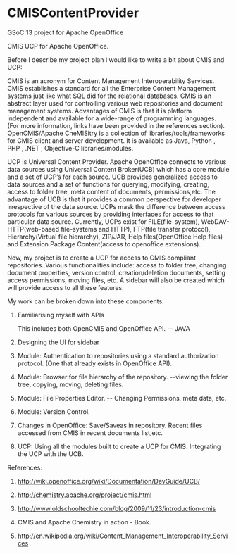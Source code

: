 CMISContentProvider
===================

GSoC'13 project for Apache OpenOffice

CMIS UCP for Apache OpenOffice.

 

Before I describe my project plan I would like to write a bit about CMIS and UCP:

CMIS is an acronym for Content Management Interoperability Services. CMIS establishes a standard for all the Enterprise Content Management systems just like what SQL did for the relational databases. CMIS is an abstract layer used for controlling various web repositories and document management systems. Advantages of CMIS is that it is platform independent and available for a wide-range of programming languages. (For more information, links have been provided in the references section).  OpenCMIS/Apache CheMISitry is a collection of libraries/tools/frameworks for CMIS client and server development. It is available as Java, Python , PHP , .NET , Objective-C libraries/modules.  

 

UCP is Universal Content Provider. Apache OpenOffice connects to various data sources using Universal Content Broker(UCB) which has a core module and a set of UCP’s for each source.  UCB provides generalized access to data sources  and a set of functions for querying, modifying, creating, access to folder tree, meta content of documents, permissions,etc. The advantage of UCB is that it provides a common perspective for developer irrespective of the data source. UCPs mask the difference between access protocols for various sources by providing interfaces for access to that particular data source. Currently, UCPs exist for FILE(file-system),  WebDAV-HTTP(web-based file-systems and HTTP), FTP(file transfer protocol), Hierarchy(Virtual file hierarchy), ZIP/JAR, Help files(OpenOffice Help files) and Extension Package Content(access to openoffice extensions).

 

Now, my project is to create a UCP for access to CMIS compliant repositories. Various functionalities include: access to folder tree, changing document properties, version control, creation/deletion documents, setting access permissions, moving files, etc. A sidebar will also be created which will provide access to all these features.

 

My work can be broken down into these components:

1. Familiarising myself with APIs

    This includes both OpenCMIS and OpenOffice API. -- JAVA

2. Designing the UI for sidebar

3. Module: Authentication to repositories using a standard authorization protocol. (One that already exists in OpenOffice API).

4. Module: Browser for file hierarchy of the repository. --viewing the folder tree, copying, moving, deleting files.

5. Module: File Properties Editor. -- Changing Permissions, meta data, etc.

6. Module: Version Control.

7. Changes in OpenOffice: Save/Saveas in repository. Recent files accessed from CMIS in recent documents list,etc.

8. UCP: Using all the modules built to create a UCP for CMIS. Integrating the UCP with the UCB.

 

References:

1. http://wiki.openoffice.org/wiki/Documentation/DevGuide/UCB/

2. http://chemistry.apache.org/project/cmis.html

3. http://www.oldschooltechie.com/blog/2009/11/23/introduction-cmis

4. CMIS and Apache Chemistry in action - Book.

5. http://en.wikipedia.org/wiki/Content_Management_Interoperability_Services

